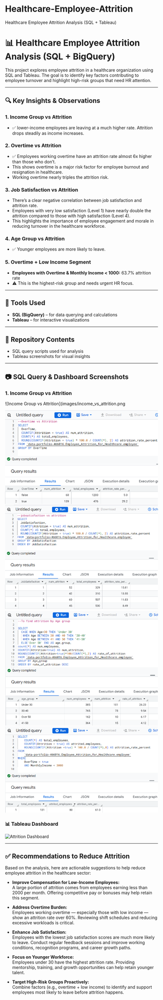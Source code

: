 # Healthcare-Employee-Attrition
Healthcare Employee Attrition Analysis (SQL + Tableau)
# 📊 Healthcare Employee Attrition Analysis (SQL + BigQuery)

This project explores employee attrition in a healthcare organization using SQL and Tableau. The goal is to identify key factors contributing to employee turnover and highlight high-risk groups that need HR attention.

---

## 🔍 Key Insights & Observations

### 1. Income Group vs Attrition
- ✅ lower-income employees are leaving at a much higher rate. Attrition drops steadily as income increases.

### 2. Overtime vs Attrition
- ✅ Employees working overtime have an attrition rate almost 6x higher than those who don’t.
-  This shows overtime is a major risk factor for employee burnout and resignation in healthcare.
-  Working overtime nearly triples the attrition risk.

### 3. Job Satisfaction vs Attrition
- There’s a clear negative correlation between job satisfaction and attrition rate.
- Employees with very low satisfaction (Level 1) have nearly double the attrition compared to those with high satisfaction (Level 4).
- This highlights the importance of employee engagement and morale in reducing turnover in the healthcare workforce.

### 4. Age Group vs Attrition
- ✅ Younger employees are more likely to leave.

### 5. Overtime + Low Income Segment
- **Employees with Overtime & Monthly Income < 1000:** 63.7% attrition rate
- ⚠️ This is the highest-risk group and needs urgent HR focus.

---

## 🧰 Tools Used
- **SQL (BigQuery)** – for data querying and calculations
- **Tableau** – for interactive visualizations

---

## 📁 Repository Contents
- SQL query scripts used for analysis
- Tableau screenshots for visual insights

---
## 📷 SQL Query & Dashboard Screenshots

### 1. Income Group vs Attrition
![Income Group vs Attrition](images/income_vs_attrition.png

![Overtime vs Attrition](overtime%20vs%20attrition.png)
![Job Satisfaction vs Attrition](jobsatisfaction%20vs%20attrition.png)
![Age Group vs Attrition](attrition%20by%20age.png)
![Attrition: Overtime & Low Income](attrition%20where%20overtime%20and%20low%20income.png)


### 📊 Tableau Dashboard
![Attrition Dashboard](images/tableau_dashboard.png)

---

## ✅ Recommendations to Reduce Attrition

Based on the analysis, here are actionable suggestions to help reduce employee attrition in the healthcare sector:

- **Improve Compensation for Low-Income Employees:**  
  A large portion of attrition comes from employees earning less than 2000 per month. Offering competitive pay or bonuses may help retain this segment.

- **Address Overtime Burden:**  
  Employees working overtime — especially those with low income — show an attrition rate over 60%. Reviewing shift schedules and reducing excessive workloads is critical.

- **Enhance Job Satisfaction:**  
  Employees with the lowest job satisfaction scores are much more likely to leave. Conduct regular feedback sessions and improve working conditions, recognition programs, and career growth paths.

- **Focus on Younger Workforce:**  
  Employees under 30 have the highest attrition rate. Providing mentorship, training, and growth opportunities can help retain younger talent.

- **Target High-Risk Groups Proactively:**  
  Combine factors (e.g., overtime + low income) to identify and support employees most likely to leave before attrition happens.




